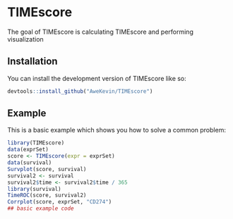 
# TIMEscore

<!-- badges: start -->
<!-- badges: end -->

The goal of TIMEscore is calculating TIMEscore and performing visualization

## Installation

You can install the development version of TIMEscore like so:

``` r
devtools::install_github("AweKevin/TIMEscore")
```

## Example

This is a basic example which shows you how to solve a common problem:

``` r
library(TIMEscore)
data(exprSet)
score <- TIMEscore(expr = exprSet)
data(survival)
Survplot(score, survival)
survival2 <- survival
survival2$time <- survival2$time / 365
library(survival)
TimeROC(score, survival2)
Corrplot(score, exprSet, "CD274")
## basic example code
```

